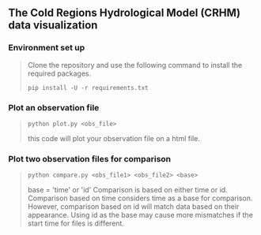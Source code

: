 ## The Cold Regions Hydrological Model (CRHM) data visualization

### Environment set up
> Clone the repository and use the following command to install the required packages.
>
> `pip install -U -r requirements.txt`

### Plot an observation file
> `python plot.py <obs_file>`
>
> this code will plot your observation file on a html file.

### Plot two observation files for comparison
> `python compare.py <obs_file1> <obs_file2> <base>`
> 
>base = 'time' or 'id'
> Comparison is based on either time or id. Comparison based on time considers time as a base for comparison. However, comparison based on id will match data based on their appearance. Using id as the base may cause more mismatches if the start time for files is different.
